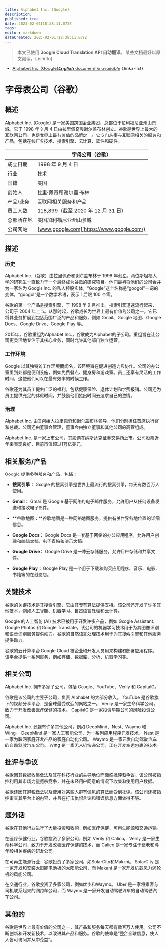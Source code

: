 ```yaml
---
title: Alphabet Inc. (Google)
description: 
published: true
date: 2023-02-01T18:38:11.072Z
tags: 
editor: markdown
dateCreated: 2023-02-01T18:38:11.072Z
---
```


> 本文已使用 **Google Cloud Translation API 自动翻译**。
某些文档最好以原文阅读。{.is-info}



- [Alphabet Inc. (Google)***English** document is available*](/en/Knowledge-base/Dictionary/Company/alphabet-inc-google)
{.links-list}


# 字母表公司（谷歌）

## 概述

Alphabet Inc. (Google) 是一家美国跨国企业集团，总部位于加利福尼亚州山景城。它于 1998 年 9 月 4 日由拉里佩奇和谢尔盖布林创立。谷歌是世界上最大的互联网公司，也是世界上最有价值的品牌之一。它专门从事与互联网相关的服务和产品，包括在线广告技术、搜索引擎、云计算、软件和硬件。

| |字母公司（谷歌）|
| -------------- | ---------------------- |
|成立日期 | 1998 年 9 月 4 日 |
|行业 |技术 |
|国籍 |美国 |
|创始人 |拉里·佩奇和谢尔盖·布林 |
|产品/业务 |互联网相关服务和产品 |
|员工人数 | 118,899（截至 2020 年 12 月 31 日）|
|总部所在地 |美国加利福尼亚州山景城 |
|公司网站 | [www.google.com](https://www.google.com/) |

## 描述

### 历史

Alphabet Inc.（谷歌）由拉里佩奇和谢尔盖布林于 1998 年创立。两位斯坦福大学的研究生一直致力于一个最终成为谷歌的研究项目。他们最初将他们的公司合并为一家名为 Google Inc. 的私人控股实体。“Google”这个名称是“googol”一词的变体，“googol”是一个数学术语，表示 1 后跟 100 个零。

谷歌的第一个产品是搜索引擎，于 1998 年 9 月推出。搜索引擎迅速流行起来，公司于 2004 年上市。从那时起，谷歌成长为世界上最有价值的公司之一。它已将其业务扩展到包括范围广泛的产品和服务，例如 Gmail、Google 地图、Google Docs、Google Drive、Google Play 等。

2015年，谷歌重组为Alphabet Inc.，谷歌成为Alphabet的子公司。重组旨在让公司更灵活地专注于其核心业务，同时允许其他部门独立运营。

### 工作环境

Google 以其独特的工作环境而闻名，该环境旨在促进创造力和协作。公司的办公室里到处都是便利设施，例如免费餐点、健身房和游戏室。员工还享有灵活的工作时间，这使他们可以在最有效率的时候工作。

谷歌还为其员工提供广泛的福利，包括健康保险、退休计划和学费报销。公司还为员工提供充足的休假时间，并鼓励他们抽出时间去追求自己的激情。

### 治理

Alphabet Inc. 由其创始人拉里佩奇和谢尔盖布林领导，他们分别担任首席执行官和总裁。公司还由董事会管理，董事会由独立董事和其他公司的高管组成。

Alphabet Inc. 是一家上市公司，其股票在纳斯达克证券交易所上市。公司股票近年来表现良好，目前市值超过1万亿美元。

## 相关服务/产品

Google 提供多种服务和产品，包括：

- **搜索引擎：** Google 的搜索引擎是世界上最流行的搜索引擎，每天有数百万人使用。

- **Gmail：** Gmail 是 Google 基于网络的电子邮件服务，允许用户从任何设备发送和接收电子邮件。

- **谷歌地图：**谷歌地图是一种网络地图服务，提供有关世界各地位置的详细信息。

- **Google Docs：** Google Docs 是一套基于网络的办公应用程序，允许用户创建和编辑文档、电子表格和演示文稿。

- **Google Drive：** Google Drive 是一种云存储服务，允许用户存储和共享文件。

- **Google Play：** Google Play 是一个用于下载和购买应用程序、音乐、电影、书籍等的在线商店。

## 关键技术

谷歌的关键技术是其搜索引擎，它由其专有算法提供支持。该公司还开发了许多其他技术，例如人工智能、机器学习、自然语言处理和云计算。

Google 的人工智能 (AI) 技术已被用于开发许多产品，例如 Google Assistant、Google Photos 和 Google Translate。该公司的机器学习技术用于为其图像识别和语音识别服务提供动力。谷歌的自然语言处理技术用于为其搜索引擎和其他服务提供动力。

谷歌的云计算平台 Google Cloud 被企业和开发人员用来构建和部署应用程序。该平台提供一系列服务，例如存储、数据库、分析、机器学习等。

## 相关公司

Alphabet Inc. 拥有多家子公司，包括 Google、YouTube、Verily 和 CapitalG。

谷歌是该公司的主要子公司，负责 Alphabet 的大部分收入。 YouTube 是谷歌旗下的视频分享平台，是全球最受欢迎的网站之一。 Verily 是一家生命科学公司，致力于开发改善医疗保健的技术。 CapitalG 是一家投资早期公司的风险投资公司。

Alphabet Inc. 还拥有许多其他公司，例如 DeepMind、Nest、Waymo 和 Wing。 DeepMind 是一家人工智能公司，为一系列应用程序开发技术。 Nest 是一家为联网家庭开发产品的家庭自动化公司。 Waymo 是一家开发自动驾驶汽车的自动驾驶汽车公司。 Wing 是一家无人机快递公司，正在开发空运包裹的技术。

## 批评与争议

谷歌因其数据收集做法及其在科技行业的主导地位而面临批评和争议。该公司被指控利用其市场力量扼杀竞争，并在未经用户同意的情况下收集和使用用户数据。

谷歌还因其避税做法以及使用对某些人群有偏见的算法而受到批评。该公司还被指控审查其平台上的内容，并且在打击仇恨言论和错误信息方面做得不够。

## 题外话

谷歌在其他行业进行了大量投资和收购，例如医疗保健、可再生能源和交通运输。

在医疗保健行业，谷歌投资了多家公司，例如 Verily 和 Calico。 Verily 是一家生命科学公司，致力于开发改善医疗保健的技术，而 Calico 是一家专注于衰老和与年龄相关疾病的研发公司。

在可再生能源行业，谷歌投资了多家公司，如SolarCity和Makani。 SolarCity 是一家开发和安装太阳能电池板的太阳能公司，而 Makani 是一家开发机载风力涡轮机的风能公司。

在交通行业，谷歌投资了多家公司，例如优步和Waymo。 Uber 是一家将乘客与司机联系起来的网约车公司，而 Waymo 是一家开发自动驾驶汽车的自动驾驶汽车公司。

## 其他的

谷歌是世界上最有价值的公司之一，其产品和服务每天都有数百万人使用。公司不断创新和开发新技术，以改进其产品和服务。谷歌的使命是“整合全球信息，使人人皆可访问并从中受益”。